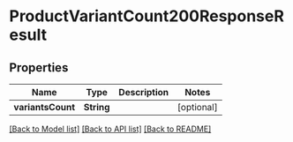 # ProductVariantCount200ResponseResult

## Properties
Name | Type | Description | Notes
------------ | ------------- | ------------- | -------------
**variantsCount** | **String** |  | [optional] 

[[Back to Model list]](../README.md#documentation-for-models) [[Back to API list]](../README.md#documentation-for-api-endpoints) [[Back to README]](../README.md)


